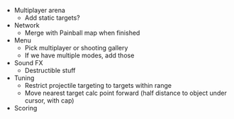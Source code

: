 - Multiplayer arena
    - Add static targets?
- Network
    - Merge with Painball map when finished
- Menu
    - Pick multiplayer or shooting gallery
    - If we have multiple modes, add those
- Sound FX
    - Destructible stuff
- Tuning
    - Restrict projectile targeting to targets within range
    - Move nearest target calc point forward (half distance to object under cursor, with cap)
- Scoring
